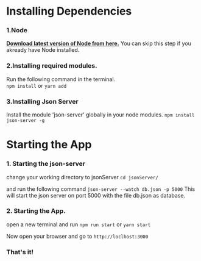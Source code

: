 # Installing Dependencies

### 1.Node
**[Download latest version of Node from here.](https://nodejs.org/en/)** You can skip this step if you akready have Node installed.

### 2.Installing required modules.
Run the following command in the terminal. <br>
`npm install` or `yarn add`


### 3.Installing Json Server

Install the module 'json-server' globally in your node modules.
`npm install json-server -g`

# Starting the App
### 1. Starting the json-server

change your working directory to jsonServer
`cd jsonServer/`

and run the following command 
`json-server --watch db.json -p 5000`
This will start the json server on port 5000 with the file db.json as database.

### 2. Starting the App.
open a new terminal and run
`npm run start` or `yarn start`

Now open your browser and go to `http://loclhost:3000`

### That's it!
